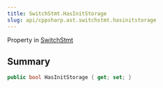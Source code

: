 ```yaml
---
title: SwitchStmt.HasInitStorage
slug: api/cppsharp.ast.switchstmt.hasinitstorage
---
```

Property in [SwitchStmt](/api/cppsharp/ast/switchstmt)

## Summary



```csharp
public bool HasInitStorage { get; set; }
```

